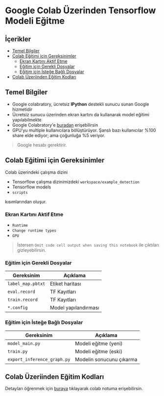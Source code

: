 # Google Colab Üzerinden Tensorflow Modeli Eğitme <!-- omit in toc -->

## İçerikler <!-- omit in toc -->

- [Temel Bilgiler](#temel-bilgiler)
- [Colab Eğitimi için Gereksinimler](#colab-e%C4%9Fitimi-i%C3%A7in-gereksinimler)
  - [Ekran Kartını Aktif Etme](#ekran-kart%C4%B1n%C4%B1-aktif-etme)
  - [Eğitim için Gerekli Dosyalar](#e%C4%9Fitim-i%C3%A7in-gerekli-dosyalar)
  - [Eğitim için İsteğe Bağlı Dosyalar](#e%C4%9Fitim-i%C3%A7in-i%CC%87ste%C4%9Fe-ba%C4%9Fl%C4%B1-dosyalar)
- [Colab Üzeriinden Eğitim Kodları](#colab-%C3%BCzeriinden-e%C4%9Fitim-kodlar%C4%B1)

## Temel Bilgiler

- Google colabratory, ücretsiz **IPython** destekli sunucu sunan Google hizmetidir
- Ücretsiz sunucu üzerinden ekran kartını da kullanarak model eğitimi yapılabilmekte
- Google Colabratory'e [buradan][Google Colabratory] erişebilirsin
- GPU’yu multiple kullanıcılara bölüştürüyor. Şanslı bazı kullanıcılar %100 share elde ediyor; ama çoğunluğa %5 veriyor.

> Google hesabı gerektirir.

## Colab Eğitimi için Gereksinimler

Colab üzerindeki çalışma dizini

- Tensorflow çalışma dizinimizdeki `workspace/example_detection`
- Tensorflow models
- `scripts`

kısımlarından oluşur.

### Ekran Kartını Aktif Etme

- `Runtime`
- `Change runtime types`
- `GPU`

> İstersen `Omit code cell output when saving this notebook` ile çıktıları gizleyebilirsin.

### Eğitim için Gerekli Dosyalar

| Gereksinim        | Açıklama             |
| ----------------- | -------------------- |
| `label_map.pbtxt` | Etiket haritası      |
| `eval.record`     | TF Kayıtları         |
| `train.record`    | TF Kayıtları         |
| `*.config`        | Model yapılandırması |

### Eğitim için İsteğe Bağlı Dosyalar

| Gereksinim                  | Açıklama                 |
| --------------------------- | ------------------------ |
| `model_main.py`             | Modeli eğitme (yeni)     |
| `train.py`                  | Modeli eğitme (eski)     |
| `export_inference_graph.py` | Modelin sonucunu çıkarma |

## Colab Üzeriinden Eğitim Kodları

Detayları öğrenmek için [buraya][Tensorlow Obje Algılayıcısını Colab Üzerinden Eğitme] tıklayarak colab notuma erişebilirsin.

[Google Colabratory]: https://colab.research.google.com/
[Tensorlow Obje Algılayıcısını Colab Üzerinden Eğitme]: https://colab.research.google.com/drive/1nseyw_dIhhesbXhRyC-qwnduNlLcU0N3#scrollTo=O0rYcGTFNnbP
